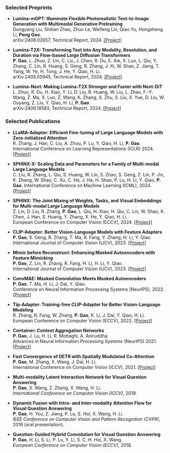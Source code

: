### Selected Preprints


- **Lumina-mGPT: Illuminate Flexible Photorealistic Text-to-Image Generation with Multimodal Generative Pretraining**  
  Dongyang Liu, Shitian Zhao, Zhuo Le, Weifeng Lin, Qiao Yu, Hongsheng Li, **Peng Gao**.  
  arXiv:2408.02657, Technical Report, 2024. [[Project]](https://github.com/Alpha-VLLM/Lumina-mGPT)

- **Lumina-T2X: Transforming Text into Any Modality, Resolution, and Duration via Flow-based Large Diffusion Transformers**  
  **P. Gao**, L. Zhuo, Z. Lin, C. Liu, J. Chen, R. Du, E. Xie, X. Luo, L. Qiu, Y. Zhang, C. Lin, R. Huang, S. Geng, R. Zhang, J. Xi, W. Shao, Z. Jiang, T. Yang, W. Ye, H. Tong, J. He, Y. Qiao, H. Li.  
  arXiv:2405.05945, Technical Report, 2024. [[Project]](https://github.com/Alpha-VLLM/Lumina-T2X)

- **Lumina-Next: Making Lumina-T2X Stronger and Faster with Next-DiT**  
  L. Zhuo, R. Du, H. Xiao, Y. Li, D. Liu, R. Huang, W. Liu, L. Zhao, F.-Y. Wang, Z. Ma, X. Luo, Z. Wang, K. Zhang, X. Zhu, S. Liu, X. Yue, D. Liu, W. Ouyang, Z. Liu, Y. Qiao, H. Li, **P. Gao**.  
  arXiv:2406.18583, Technical Report, 2024. [[Project]](https://github.com/Alpha-VLLM/Lumina-T2X)



### Selected Publications

- **LLaMA-Adapter: Efficient Fine-tuning of Large Language Models with Zero-initialized Attention**  
  R. Zhang, J. Han, C. Liu, A. Zhou, P. Lu, Y. Qiao, H. Li, **P. Gao**.  
  International Conference on Learning Representations (ICLR) 2024. [[Project]](https://github.com/OpenGVLab/LLaMA-Adapter)

- **SPHINX-X: Scaling Data and Parameters for a Family of Multi-modal Large Language Models**  
  C. Liu, R. Zhang, L. Qiu, S. Huang, W. Lin, S. Zhao, S. Geng, Z. Lin, P. Jin, K. Zhang, W. Shao, C. Xu, C. He, J. He, H. Shao, P. Lu, H. Li, Y. Qiao, **P. Gao**. 
  International Conference on Machine Learning (ICML), 2024. [[Project]](https://github.com/Alpha-VLLM/LLaMA2-Accessory)

- **SPHINX: The Joint Mixing of Weights, Tasks, and Visual Embeddings for Multi-modal Large Language Models**  
  Z. Lin, D. Liu, R. Zhang, **P. Gao**, L. Qiu, H. Xiao, H. Qiu, C. Lin, W. Shao, K. Chen, J. Han, S. Huang, Y. Zhang, X. He, Y. Qiao, H. Li.  
  European Conference on Computer Vision (ECCV), 2024. [[Project]](https://github.com/Alpha-VLLM/LLaMA2-Accessory)

- **CLIP-Adapter: Better Vision-Language Models with Feature Adapters**  
  **P. Gao**, S. Geng, R. Zhang, T. Ma, R. Fang, Y. Zhang, H. Li, Y. Qiao.  
  International Journal of Computer Vision (IJCV), 2023. [[Project]](https://github.com/gaopengcuhk/CLIP-Adapter)

- **Mimic before Reconstruct: Enhancing Masked Autoencoders with Feature Mimicking**  
  **P. Gao**, Z. Lin, R. Zhang, R. Fang, H. Li, H. Li, Y. Qiao.  
  International Journal of Computer Vision (IJCV), 2023. [[Project]](https://github.com/gaopengcuhk/CLIP-Adapter)

- **ConvMAE: Masked Convolution Meets Masked Autoencoders**  
  **P. Gao**, T. Ma, H. Li, J. Dai, Y. Qiao.  
  Conference on Neural Information Processing Systems (NeurIPS), 2022. [[Project]](https://github.com/Alpha-VL/ConvMAE)

- **Tip-Adapter: Training-free CLIP-Adapter for Better Vision-Language Modeling**  
  R. Zhang, R. Fang, W. Zhang, **P. Gao**, K. Li, J. Dai, Y. Qiao, H. Li.  
  European Conference on Computer Vision (ECCV), 2022. [[Project]](https://github.com/gaopengcuhk/Tip-Adapter)

- **Container: Context Aggregation Networks**  
  **P. Gao**, J. Lu, H. Li, R. Mottaghi, A. Aniruddha.  
  Advances in Neural Information Processing Systems (NeurIPS) 2021. [[Project]](https://github.com/allenai/container)
 
- **Fast Convergence of DETR with Spatially Modulated Co-Attention**  
  **P. Gao**, M. Zhang, X. Wang, J. Dai, H. Li.  
  International Conference on Computer Vision (ICCV), 2021. [[Project]](https://github.com/gaopengcuhk/SMCA-DETR)

- **Multi-modality Latent Interaction Network for Visual Question Answering**  
  **P. Gao**, X. Wang, Z. Zhang, X. Wang, H. Li.  
  *International Conference on Computer Vision (ICCV)*, 2019.

- **Dynamic Fusion with Intra- and Inter-modality Attention Flow for Visual Question Answering**  
  **P. Gao**, H. You, Z. Jiang, P. Lu, S. Hoi, X. Wang, H. Li.  
  *IEEE Conference on Computer Vision and Pattern Recognition (CVPR)*, 2019 (oral presentation).

- **Question-Guided Hybrid Convolution for Visual Question Answering**  
  **P. Gao**, H. Li, S. Li, P. Lu, Y. Li, S. C. H. Hoi, X. Wang.  
  *European Conference on Computer Vision (ECCV)*, 2018.
